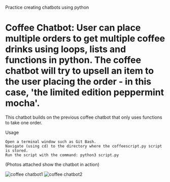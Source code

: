 Practice creating chatbots using python

# Coffee Chatbot: User can place multiple orders to get multiple coffee drinks using loops, lists and functions in python. The coffee chatbot will try to upsell an item to the user placing the order - in this case, 'the limited edition peppermint mocha'.
This chatbot builds on the previous coffee chatbot that only uses functions to take one order. 

Usage

    Open a terminal window such as Git Bash.
    Navigate (using cd) to the directory where the coffeescript.py script is stored.
    Run the script with the command: python3 script.py


(Photos attached show the chatbot in action)

![coffee chatbot1](https://github.com/rbf123/practice-chatbots-python/assets/108244092/cb83c1b7-1c6d-499a-92f8-91207c6e6036)
![coffee chatbot2](https://github.com/rbf123/practice-chatbots-python/assets/108244092/64107615-b38f-443e-a23f-fd3e24c49aa8)
